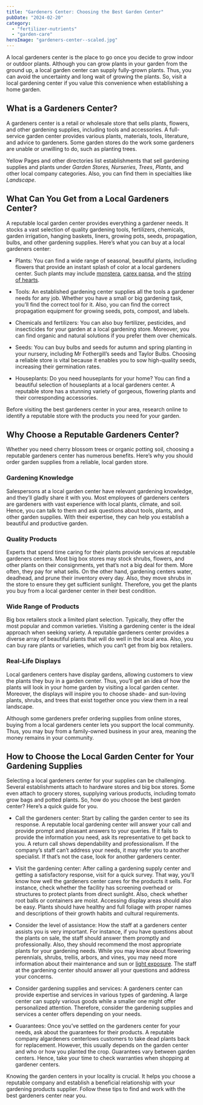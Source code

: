 ```yaml
---
title: "Gardeners Center: Choosing the Best Garden Center"
pubDate: "2024-02-20"
category: 
  - "fertilizer-nutrients"
  - "garden-care"
heroImage: "gardeners-center--scaled.jpg"
---
```


A local gardeners center is the place to go once you decide to grow indoor or outdoor plants. Although you can grow plants in your garden from the ground up, a local garden center can supply fully-grown plants. Thus, you can avoid the uncertainty and long wait of growing the plants. So, visit a local gardening center if you value this convenience when establishing a home garden.

## What is a Gardeners Center?

A gardeners center is a retail or wholesale store that sells plants, flowers, and other gardening supplies, including tools and accessories. A full-service garden center provides various plants, materials, tools, literature, and advice to gardeners. Some garden stores do the work some gardeners are unable or unwilling to do, such as planting trees.

Yellow Pages and other directories list establishments that sell gardening supplies and plants under _Garden Stores, Nurseries_, _Trees_, _Plants_, and other local company categories. Also, you can find them in specialties like _Landscape_.

## What Can You Get from a Local Gardeners Center?

A reputable local garden center provides everything a gardener needs. It stocks a vast selection of quality gardening tools, fertilizers, chemicals, garden irrigation, hanging baskets, liners, growing pots, seeds, propagation, bulbs, and other gardening supplies. Here’s what you can buy at a local gardeners center:

- Plants: You can find a wide range of seasonal, beautiful plants, including flowers that provide an instant splash of color at a local gardeners center. Such plants may include [monstera](https://garden.gnmnetworks.com/which-is-the-best-planter-for-monstera/), [carex pansa](https://garden.gnmnetworks.com/best-time-to-plant-carex-pansa/), and the [string of hearts](https://garden.gnmnetworks.com/how-to-propagate-string-of-hearts-top-5-ways/).

- Tools: An established gardening center supplies all the tools a gardener needs for any job. Whether you have a small or big gardening task, you’ll find the correct tool for it. Also, you can find the correct propagation equipment for growing seeds, pots, compost, and labels.

- Chemicals and fertilizers: You can also buy fertilizer, pesticides, and insecticides for your garden at a local gardening store. Moreover, you can find organic and natural solutions if you prefer them over chemicals.

- Seeds: You can buy bulbs and seeds for autumn and spring planting in your nursery, including Mr Fothergill’s seeds and Taylor Bulbs. Choosing a reliable store is vital because it enables you to sow high-quality seeds, increasing their germination rates.

- Houseplants: Do you need houseplants for your home? You can find a beautiful selection of houseplants at a local gardeners center. A reputable store has a stunning variety of gorgeous, flowering plants and their corresponding accessories.

Before visiting the best gardeners center in your area, research online to identify a reputable store with the products you need for your garden.

## Why Choose a Reputable Gardeners Center?

Whether you need cherry blossom trees or organic potting soil, choosing a reputable gardeners center has numerous benefits. Here’s why you should order garden supplies from a reliable, local garden store.

### Gardening Knowledge

Salespersons at a local garden center have relevant gardening knowledge, and they’ll gladly share it with you. Most employees of gardeners centers are gardeners with vast experience with local plants, climate, and soil. Hence, you can talk to them and ask questions about tools, plants, and other garden supplies. With their expertise, they can help you establish a beautiful and productive garden.

### Quality Products

Experts that spend time caring for their plants provide services at reputable gardeners centers. Most big box stores may stock shrubs, flowers, and other plants on their consignments, yet that’s not a big deal for them. More often, they pay for what sells. On the other hand, gardening centers water, deadhead, and prune their inventory every day. Also, they move shrubs in the store to ensure they get sufficient sunlight. Therefore, you get the plants you buy from a local gardener center in their best condition.

### Wide Range of Products  

Big box retailers stock a limited plant selection. Typically, they offer the most popular and common varieties. Visiting a gardening center is the ideal approach when seeking variety. A reputable gardeners center provides a diverse array of beautiful plants that will do well in the local area. Also, you can buy rare plants or varieties, which you can’t get from big box retailers.

### Real-Life Displays

Local gardeners centers have display gardens, allowing customers to view the plants they buy in a garden center. Thus, you’ll get an idea of how the plants will look in your home garden by visiting a local garden center. Moreover, the displays will inspire you to choose shade- and sun-loving plants, shrubs, and trees that exist together once you view them in a real landscape.

Although some gardeners prefer ordering supplies from online stores, buying from a local gardeners center lets you support the local community. Thus, you may buy from a family-owned business in your area, meaning the money remains in your community.

## How to Choose the Local Garden Center for Your Gardening Supplies

Selecting a local gardeners center for your supplies can be challenging. Several establishments attach to hardware stores and big box stores. Some even attach to grocery stores, supplying various products, including tomato grow bags and potted plants. So, how do you choose the best garden center? Here’s a quick guide for you.

- Call the gardeners center: Start by calling the garden center to see its response. A reputable local gardening center will answer your call and provide prompt and pleasant answers to your queries. If it fails to provide the information you need, ask its representative to get back to you. A return call shows dependability and professionalism. If the company’s staff can’t address your needs, it may refer you to another specialist. If that’s not the case, look for another gardeners center.

- Visit the gardening center: After calling a gardening supply center and getting a satisfactory response, visit for a quick survey. That way, you’ll know how well the gardeners center cares for the products it sells. For instance, check whether the facility has screening overhead or structures to protect plants from direct sunlight. Also, check whether root balls or containers are moist. Accessing display areas should also be easy. Plants should have healthy and full foliage with proper names and descriptions of their growth habits and cultural requirements.

- Consider the level of assistance: How the staff at a gardeners center assists you is very important. For instance, if you have questions about the plants on sale, the staff should answer them promptly and professionally. Also, they should recommend the most appropriate plants for your gardening needs. While you may know about flowering perennials, shrubs, trellis, arbors, and vines, you may need more information about their maintenance and sun or [light exposure](https://www.ncbi.nlm.nih.gov/pmc/articles/PMC2649303/). The staff at the gardening center should answer all your questions and address your concerns.

- Consider gardening supplies and services: A gardeners center can provide expertise and services in various types of gardening. A large center can supply various goods while a smaller one might offer personalized attention. Therefore, consider the gardening supplies and services a center offers depending on your needs.

- Guarantees: Once you’ve settled on the gardeners center for your needs, ask about the guarantees for their products. A reputable company algardeners centerlows customers to take dead plants back for replacement. However, this usually depends on the garden center and who or how you planted the crop. Guarantees vary between garden centers. Hence, take your time to check warranties when shopping at gardener centers.

Knowing the garden centers in your locality is crucial. It helps you choose a reputable company and establish a beneficial relationship with your gardening products supplier. Follow these tips to find and work with the best gardeners center near you.
